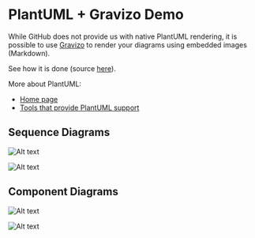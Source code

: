 # PlantUML + Gravizo Demo

While GitHub does not provide us with native PlantUML rendering,
it is possible to use [Gravizo](https://www.gravizo.com) to render
your diagrams using embedded images (Markdown).

See how it is done (source [here](https://raw.githubusercontent.com/htssouza/plantuml_with_gravizo/master/README.md)).

More about PlantUML:
- [Home page](http://plantuml.com)
- [Tools that provide PlantUML support](http://plantuml.com/running)

## Sequence Diagrams

![Alt text](https://g.gravizo.com/source/svg?https://raw.githubusercontent.com/htssouza/plantuml_with_gravizo/master/sequence1.plantuml)

![Alt text](https://g.gravizo.com/source/svg?https://raw.githubusercontent.com/htssouza/plantuml_with_gravizo/master/sequence2.plantuml)

## Component Diagrams

![Alt text](https://g.gravizo.com/source/svg?https://raw.githubusercontent.com/htssouza/plantuml_with_gravizo/master/component1.plantuml)

![Alt text](https://g.gravizo.com/source/svg?https://raw.githubusercontent.com/htssouza/plantuml_with_gravizo/master/component2.plantuml)
